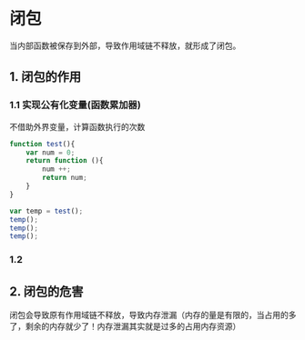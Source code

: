 # 闭包
当内部函数被保存到外部，导致作用域链不释放，就形成了闭包。
## 1. 闭包的作用
### 1.1  实现公有化变量(函数累加器)
不借助外界变量，计算函数执行的次数
```javascript
function test(){
    var num = 0;
    return function (){
        num ++;
        return num;
    }
}

var temp = test();
temp();
temp();
temp();
```
### 1.2 

## 2. 闭包的危害
闭包会导致原有作用域链不释放，导致内存泄漏（内存的量是有限的，当占用的多了，剩余的内存就少了！内存泄漏其实就是过多的占用内存资源）